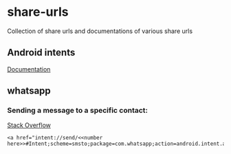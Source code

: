 # share-urls
Collection of share urls and documentations of various share urls


## Android intents
[Documentation](https://developer.chrome.com/multidevice/android/intents)

## whatsapp 

### Sending a message to a specific contact:
[Stack Overflow](http://stackoverflow.com/questions/21500570/start-whatsapp-from-url-href-with-custom-text-content)
```
<a href="intent://send/<<number here>>#Intent;scheme=smsto;package=com.whatsapp;action=android.intent.action.SENDTO;end">
```
